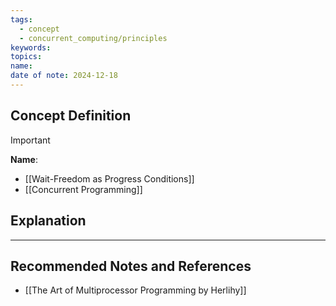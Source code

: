 ```yaml
---
tags:
  - concept
  - concurrent_computing/principles
keywords: 
topics: 
name: 
date of note: 2024-12-18
---
```


## Concept Definition

>[!important]
>**Name**: 


- [[Wait-Freedom as Progress Conditions]]
- [[Concurrent Programming]]

## Explanation





-----------
##  Recommended Notes and References


- [[The Art of Multiprocessor Programming by Herlihy]]